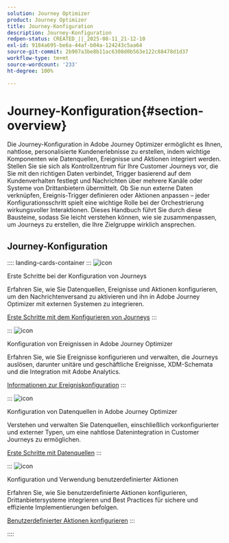 ```yaml
---
solution: Journey Optimizer
product: Journey Optimizer
title: Journey-Konfiguration
description: Journey-Konfiguration
redpen-status: CREATED_||_2025-08-11_21-12-10
exl-id: 9184a695-be6a-44af-b04a-124243c5aa64
source-git-commit: 2b907a3be8b11ac6308d0b563e122c88478d1d37
workflow-type: tm+mt
source-wordcount: '233'
ht-degree: 100%

---
```


# Journey-Konfiguration{#section-overview}

Die Journey-Konfiguration in Adobe Journey Optimizer ermöglicht es Ihnen, nahtlose, personalisierte Kundenerlebnisse zu erstellen, indem wichtige Komponenten wie Datenquellen, Ereignisse und Aktionen integriert werden. Stellen Sie sie sich als Kontrollzentrum für Ihre Customer Journeys vor, die Sie mit den richtigen Daten verbindet, Trigger basierend auf dem Kundenverhalten festlegt und Nachrichten über mehrere Kanäle oder Systeme von Drittanbietern übermittelt. Ob Sie nun externe Daten verknüpfen, Ereignis-Trigger definieren oder Aktionen anpassen – jeder Konfigurationsschritt spielt eine wichtige Rolle bei der Orchestrierung wirkungsvoller Interaktionen. Dieses Handbuch führt Sie durch diese Bausteine, sodass Sie leicht verstehen können, wie sie zusammenpassen, um Journeys zu erstellen, die Ihre Zielgruppe wirklich ansprechen.

## Journey-Konfiguration

:::: landing-cards-container
:::
![icon](https://cdn.experienceleague.adobe.com/icons/circle-play.svg?lang=de)

Erste Schritte bei der Konfiguration von Journeys

Erfahren Sie, wie Sie Datenquellen, Ereignisse und Aktionen konfigurieren, um den Nachrichtenversand zu aktivieren und ihn in Adobe Journey Optimizer mit externen Systemen zu integrieren.

[Erste Schritte mit dem Konfigurieren von Journeys](../using/configuration/about-data-sources-events-actions.md)
:::

:::
![icon](https://cdn.experienceleague.adobe.com/icons/list-check.svg)

Konfiguration von Ereignissen in Adobe Journey Optimizer

Erfahren Sie, wie Sie Ereignisse konfigurieren und verwalten, die Journeys auslösen, darunter unitäre und geschäftliche Ereignisse, XDM-Schemata und die Integration mit Adobe Analytics.

[Informationen zur Ereigniskonfiguration](events-journeys-landing-page.md)
:::

:::
![icon](https://cdn.experienceleague.adobe.com/icons/gear.svg?lang=de)

Konfiguration von Datenquellen in Adobe Journey Optimizer

Verstehen und verwalten Sie Datenquellen, einschließlich vorkonfigurierter und externer Typen, um eine nahtlose Datenintegration in Customer Journeys zu ermöglichen.

[Erste Schritte mit Datenquellen](data-source-journeys-landing-page.md)
:::

:::
![icon](https://cdn.experienceleague.adobe.com/icons/screwdriver-wrench.svg?lang=de)

Konfiguration und Verwendung benutzerdefinierter Aktionen

Erfahren Sie, wie Sie benutzerdefinierte Aktionen konfigurieren, Drittanbietersysteme integrieren und Best Practices für sichere und effiziente Implementierungen befolgen.

[Benutzerdefinierter Aktionen konfigurieren](action-journeys-landing-page.md)
:::

::::
